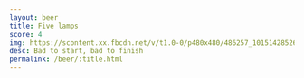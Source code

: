 ```yaml
---
layout: beer
title: Five lamps
score: 4
img: https://scontent.xx.fbcdn.net/v/t1.0-0/p480x480/486257_10151428526493745_65566473_n.jpg?oh=b6209e38ebd7ea798678aa04d8631181&oe=58BE6AFD
desc: Bad to start, bad to finish
permalink: /beer/:title.html
---
```

